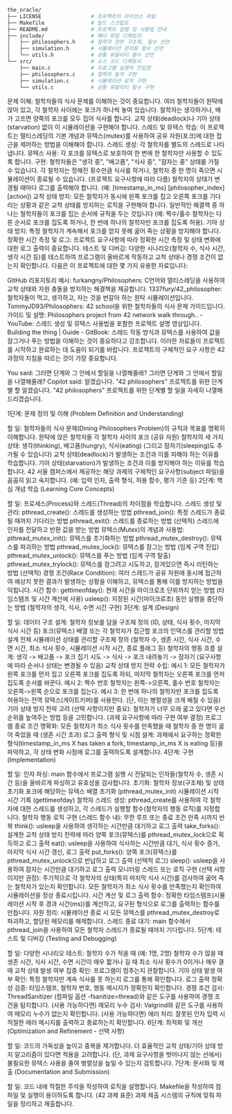 ```bash
the_oracle/
├── LICENSE                # 프로젝트의 라이선스 파일
├── Makefile               # 빌드 스크립트
├── README.md              # 프로젝트 설명 및 사용법 안내
├── include/               # 헤더 파일 디렉토리
│   ├── philosophers.h     # 철학자 관련 구조체, 함수 선언
│   ├── simulation.h       # 시뮬레이션 관리용 함수 선언
│   └── utils.h            # 공통 유틸리티 함수 선언
└── src/                   # 소스 코드 디렉토리
    ├── main.c             # 프로그램 실행의 진입점
    ├── philosophers.c     # 철학자 동작 구현
    ├── simulation.c       # 시뮬레이션 로직 구현
    └── utils.c            # 공통 유틸리티 함수 구현
```

문제 이해: 철학자들의 식사 문제를 이해하는 것이 중요합니다. 여러 철학자들이 원탁에 앉아 있고, 각 철학자 사이에는 포크가 하나씩 놓여 있습니다. 철학자는 생각하거나, 배가 고프면 양쪽의 포크를 모두 집어 식사를 합니다. 교착 상태(deadlock)나 기아 상태(starvation) 없이 이 시뮬레이션을 구현해야 합니다.
스레드 및 뮤텍스 학습: 이 프로젝트는 멀티스레딩의 기본 개념과 뮤텍스(mutex)를 사용하여 공유 자원(포크)에 대한 접근을 제어하는 방법을 이해해야 합니다.
스레드 생성: 각 철학자를 별도의 스레드로 나타냅니다.
뮤텍스 사용: 각 포크를 뮤텍스로 보호하여 한 번에 한 철학자만 사용할 수 있도록 합니다.
구현:
철학자들은 "생각 중", "배고픔", "식사 중", "잠자는 중" 상태를 가질 수 있습니다.
각 철학자는 정해진 횟수만큼 식사를 하거나, 철학자 중 한 명이 죽으면 시뮬레이션이 종료될 수 있습니다. (프로젝트 요구사항에 따라 다름)
철학자의 상태가 변경될 때마다 로그를 출력해야 합니다. (예: [timestamp_in_ms] [philosopher_index] [action])
교착 상태 방지: 모든 철학자가 동시에 왼쪽 포크를 집고 오른쪽 포크를 기다리는 상황과 같은 교착 상태를 방지하는 로직을 구현해야 합니다. 일반적인 해결책 중 하나는 철학자들이 포크를 집는 순서에 규칙을 두는 것입니다 (예: 짝수/홀수 철학자는 다른 순서로 포크를 집도록 하거나, 한 번에 하나의 철학자만 포크를 집도록 허용).
기아 상태 방지: 특정 철학자가 계속해서 포크를 얻지 못해 굶어 죽는 상황을 방지해야 합니다.
정확한 시간 측정 및 로그: 프로젝트 요구사항에 따라 정확한 시간 측정 및 상태 변화에 대한 로그 출력이 중요합니다.
테스트 및 디버깅: 다양한 시나리오(철학자 수, 식사 시간, 생각 시간 등)를 테스트하여 프로그램이 올바르게 작동하고 교착 상태나 경쟁 조건이 없는지 확인합니다.
다음은 이 프로젝트에 대한 몇 가지 유용한 자료입니다:

GitHub 리포지토리 예시:
furkangny/Philosophers: C언어와 멀티스레딩을 사용하여 교착 상태와 자원 충돌을 방지하는 해결책을 제공합니다.
1337fury/42_philosopher: 철학자들이 먹고, 생각하고, 자는 것을 번갈아 하는 원탁 시뮬레이션입니다.
TommyJD93/Philosophers: 42 school을 위한 철학자들의 식사 문제 가이드입니다.
가이드 및 설명:
Philosophers project from 42 network walk through.. - YouTube: 스레드 생성 및 뮤텍스 사용법을 포함한 프로젝트 설명 영상입니다.
Building the thing | Guide - GitBook: 스레드 작동 방식과 뮤텍스를 사용하여 값을 잠그거나 푸는 방법을 이해하는 것이 중요하다고 강조합니다.
이러한 자료들이 프로젝트를 시작하고 완료하는 데 도움이 되기를 바랍니다. 프로젝트의 구체적인 요구 사항은 42 과정의 지침을 따르는 것이 가장 중요합니다.

You said: 그러면 단계와 그 안에서 할일을 나열해줄래?
그러면 단계와 그 안에서 할일을 나열해줄래?
Copilot said: 알겠습니다. "42 philosophers" 프로젝트를 위한 단계별 할
알겠습니다. "42 philosophers" 프로젝트를 위한 단계별 할 일을 자세히 나열해 드리겠습니다.

1단계: 문제 정의 및 이해 (Problem Definition and Understanding)

할 일:
철학자들의 식사 문제(Dining Philosophers Problem)의 규칙과 목표를 명확히 이해합니다.
원탁에 앉은 철학자들
각 철학자 사이의 포크 (공유 자원)
철학자의 세 가지 상태: 생각(thinking), 배고픔(hungry), 식사(eating) (그리고 잠자기(sleeping)도 추가될 수 있습니다)
교착 상태(deadlock)가 발생하는 조건과 이를 피해야 하는 이유를 학습합니다.
기아 상태(starvation)가 발생하는 조건과 이를 방지해야 하는 이유를 학습합니다.
42 서울 캠퍼스에서 제공하는 해당 과제의 구체적인 요구사항(subject 파일)을 꼼꼼히 읽고 숙지합니다. (예: 입력 인자, 출력 형식, 허용 함수, 평가 기준 등)
2단계: 핵심 개념 학습 (Learning Core Concepts)

할 일:
프로세스(Process)와 스레드(Thread)의 차이점을 학습합니다.
스레드 생성 및 관리:
pthread_create(): 스레드를 생성하는 방법
pthread_join(): 특정 스레드가 종료될 때까지 기다리는 방법
pthread_exit(): 스레드를 종료하는 방법 (선택적)
스레드에 인자를 전달하고 반환 값을 받는 방법
뮤텍스(Mutex)의 개념과 사용법:
pthread_mutex_init(): 뮤텍스를 초기화하는 방법
pthread_mutex_destroy(): 뮤텍스를 파괴하는 방법
pthread_mutex_lock(): 뮤텍스를 잠그는 방법 (임계 구역 진입)
pthread_mutex_unlock(): 뮤텍스를 푸는 방법 (임계 구역 탈출)
pthread_mutex_trylock(): 뮤텍스를 잠그려고 시도하고, 잠겨있으면 즉시 리턴하는 방법 (선택적)
경쟁 조건(Race Condition): 여러 스레드가 공유 자원에 동시에 접근하여 예상치 못한 결과가 발생하는 상황을 이해하고, 뮤텍스를 통해 이를 방지하는 방법을 익힙니다.
시간 함수:
gettimeofday(): 현재 시간을 마이크로초 단위까지 얻는 방법 (타임스탬프 및 시간 계산에 사용)
usleep(): 지정된 시간(마이크로초) 동안 실행을 중단하는 방법 (철학자의 생각, 식사, 수면 시간 구현)
3단계: 설계 (Design)

할 일:
데이터 구조 설계:
철학자 정보를 담을 구조체 정의 (ID, 상태, 식사 횟수, 마지막 식사 시간 등)
포크(뮤텍스) 배열 또는 각 철학자가 접근할 포크의 인덱스를 관리할 방법 설계
전체 시뮬레이션 상태를 관리할 구조체 정의 (철학자 수, 생존 시간, 식사 시간, 수면 시간, 최소 식사 횟수, 시뮬레이션 시작 시간, 종료 플래그 등)
철학자의 행동 흐름 설계:
생각 -> 배고픔 -> 포크 집기 시도 -> 식사 -> 포크 내려놓기 -> 잠자기 (요구사항에 따라 순서나 상태는 변경될 수 있음)
교착 상태 방지 전략 수립:
예시 1: 모든 철학자가 왼쪽 포크를 먼저 집고 오른쪽 포크를 집도록 하되, 마지막 철학자는 오른쪽 포크를 먼저 집도록 순서를 바꾼다.
예시 2: 짝수 번호 철학자는 왼쪽->오른쪽, 홀수 번호 철학자는 오른쪽->왼쪽 순으로 포크를 집는다.
예시 3: 한 번에 하나의 철학자만 포크를 집도록 허용하는 전역 뮤텍스(게이트키퍼)를 사용한다. (단, 이는 병렬성을 크게 해칠 수 있음)
기아 상태 방지 전략 고려 (선택 사항이지만 중요):
철학자가 너무 오래 굶고 있다면 우선순위를 높여주는 방법 등을 고민합니다. (과제 요구사항에 따라 구현 여부 결정)
프로그램 종료 조건 명확화:
모든 철학자가 최소 식사 횟수를 만족했을 때
철학자 중 한 명이 굶어 죽었을 때 (생존 시간 초과)
로그 출력 형식 및 시점 설계:
과제에서 요구하는 정확한 형식(timestamp_in_ms X has taken a fork, timestamp_in_ms X is eating 등)을 파악하고, 각 상태 변화 시점에 로그를 출력하도록 설계합니다.
4단계: 구현 (Implementation)

할 일:
인자 파싱: main 함수에서 프로그램 실행 시 전달되는 인자들(철학자 수, 생존 시간 등)을 올바르게 파싱하고 유효성을 검사합니다.
초기화:
철학자 정보(구조체) 및 상태 초기화
포크에 해당하는 뮤텍스 배열 초기화 (pthread_mutex_init)
시뮬레이션 시작 시간 기록 (gettimeofday)
철학자 스레드 생성: pthread_create를 사용하여 각 철학자에 대한 스레드를 생성하고, 각 스레드가 실행할 함수(철학자의 행동 로직)를 지정합니다.
철학자 행동 로직 구현 (스레드 함수 내):
무한 루프 또는 종료 조건 만족 시까지 반복
think(): usleep을 사용하여 생각하는 시간만큼 대기하고 로그 출력
take_forks(): 설계한 교착 상태 방지 전략에 따라 양쪽 포크(뮤텍스)를 pthread_mutex_lock으로 획득하고 로그 출력
eat(): usleep을 사용하여 식사하는 시간만큼 대기, 식사 횟수 증가, 마지막 식사 시간 갱신, 로그 출력
put_forks(): 양쪽 포크(뮤텍스)를 pthread_mutex_unlock으로 반납하고 로그 출력 (선택적 로그)
sleep(): usleep을 사용하여 잠자는 시간만큼 대기하고 로그 출력
모니터링 스레드 또는 로직 구현 (선택 사항이지만 권장):
주기적으로 각 철학자의 상태(특히 마지막 식사 시간)를 검사하여 굶어 죽는 철학자가 있는지 확인합니다.
모든 철학자가 최소 식사 횟수를 만족했는지 확인하여 시뮬레이션을 정상 종료시킵니다.
시간 계산 및 로그 출력 함수: 정확한 타임스탬프(시뮬레이션 시작 후 경과 시간(ms))를 계산하고, 요구된 형식으로 로그를 출력하는 함수를 만듭니다.
자원 정리: 시뮬레이션 종료 시 모든 뮤텍스를 pthread_mutex_destroy로 파괴하고, 할당된 메모리를 해제합니다.
스레드 종료 대기: main 함수에서 pthread_join을 사용하여 모든 철학자 스레드가 종료될 때까지 기다립니다.
5단계: 테스트 및 디버깅 (Testing and Debugging)

할 일:
다양한 시나리오 테스트:
철학자 수가 적을 때 (예: 1명, 2명)
철학자 수가 많을 때
생존 시간, 식사 시간, 수면 시간이 매우 짧거나 길 때
최소 식사 횟수가 0이거나 매우 클 때
교착 상태 발생 여부 집중 확인: 프로그램이 멈추는지 관찰합니다.
기아 상태 발생 여부 확인: 특정 철학자만 계속 식사를 못 하는지 로그를 통해 확인합니다.
로그 출력 정확성 검증: 타임스탬프, 철학자 번호, 행동 메시지가 정확한지 확인합니다.
경쟁 조건 검사: ThreadSanitizer (컴파일 옵션 -fsanitize=thread)와 같은 도구를 사용하여 경쟁 조건을 탐지합니다. (사용 가능하다면)
메모리 누수 검사: Valgrind와 같은 도구를 사용하여 메모리 누수가 없는지 확인합니다. (사용 가능하다면)
에러 처리: 잘못된 인자 입력 시 적절한 에러 메시지를 출력하고 종료하는지 확인합니다.
6단계: 최적화 및 개선 (Optimization and Refinement - 선택 사항)

할 일:
코드의 가독성을 높이고 중복을 제거합니다.
더 효율적인 교착 상태/기아 상태 방지 알고리즘이 있다면 적용을 고려합니다. (단, 과제 요구사항을 벗어나지 않는 선에서)
불필요한 뮤텍스 사용을 줄여 병렬성을 높일 수 있는지 검토합니다.
7단계: 문서화 및 제출 (Documentation and Submission)

할 일:
코드 내에 적절한 주석을 작성하여 로직을 설명합니다.
Makefile을 작성하여 컴파일 및 실행이 용이하도록 합니다. (42 과제 표준)
과제 제출 시스템의 규칙에 맞춰 파일을 정리하고 제출합니다.